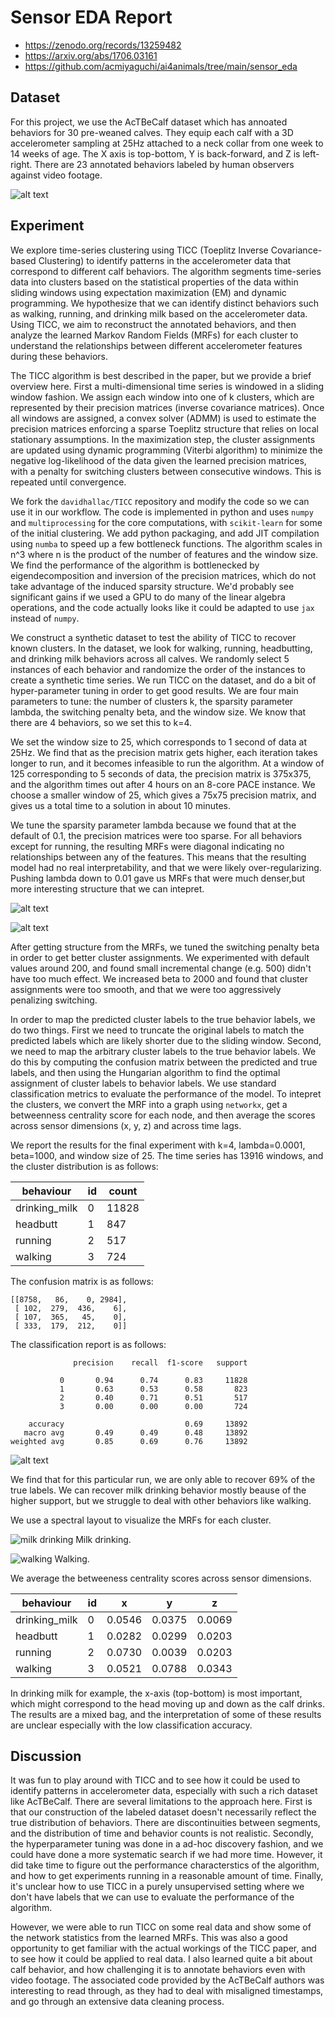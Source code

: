 # Sensor EDA Report

- https://zenodo.org/records/13259482
- https://arxiv.org/abs/1706.03161
- https://github.com/acmiyaguchi/ai4animals/tree/main/sensor_eda

## Dataset

For this project, we use the AcTBeCalf dataset which has annoated behaviors for 30 pre-weaned calves.
They equip each calf with a 3D accelerometer sampling at 25Hz attached to a neck collar from one week to 14 weeks of age.
The X axis is top-bottom, Y is back-forward, and Z is left-right.
There are 23 annotated behaviors labeled by human observers against video footage.

![alt text](image.png)

## Experiment

We explore time-series clustering using TICC (Toeplitz Inverse Covariance-based Clustering) to identify patterns in the accelerometer data that correspond to different calf behaviors.
The algorithm segments time-series data into clusters based on the statistical properties of the data within sliding windows using expectation maximization (EM) and dynamic programming.
We hypothesize that we can identify distinct behaviors such as walking, running, and drinking milk based on the accelerometer data.
Using TICC, we aim to reconstruct the annotated behaviors, and then analyze the learned Markov Random Fields (MRFs) for each cluster to understand the relationships between different accelerometer features during these behaviors.

The TICC algorithm is best described in the paper, but we provide a brief overview here.
First a multi-dimensional time series is windowed in a sliding window fashion.
We assign each window into one of k clusters, which are represented by their precision matrices (inverse covariance matrices).
Once all windows are assigned, a convex solver (ADMM) is used to estimate the precision matrices enforcing a sparse Toeplitz structure that relies on local stationary assumptions.
In the maximization step, the cluster assignments are updated using dynamic programming (Viterbi algorithm) to minimize the negative log-likelihood of the data given the learned precision matrices, with a penalty for switching clusters between consecutive windows.
This is repeated until convergence.

We fork the `davidhallac/TICC` repository and modify the code so we can use it in our workflow.
The code is implemented in python and uses `numpy` and `multiprocessing` for the core computations, with `scikit-learn` for some of the initial clustering.
We add python packaging, and add JIT compilation using `numba` to speed up a few bottleneck functions.
The algorithm scales in n^3 where n is the product of the number of features and the window size.
We find the performance of the algorithm is bottlenecked by eigendecomposition and inversion of the precision matrices, which do not take advantage of the induced sparsity structure.
We'd probably see significant gains if we used a GPU to do many of the linear algebra operations, and the code actually looks like it could be adapted to use `jax` instead of `numpy`.

We construct a synthetic dataset to test the ability of TICC to recover known clusters.
In the dataset, we look for walking, running, headbutting, and drinking milk behaviors across all calves.
We randomly select 5 instances of each behavior and randomize the order of the instances to create a synthetic time series.
We run TICC on the dataset, and do a bit of hyper-parameter tuning in order to get good results.
We are four main parameters to tune: the number of clusters k, the sparsity parameter lambda, the switching penalty beta, and the window size.
We know that there are 4 behaviors, so we set this to k=4.

We set the window size to 25, which corresponds to 1 second of data at 25Hz.
We find that as the precision matrix gets higher, each iteration takes longer to run, and it becomes infeasible to run the algorithm.
At a window of 125 corresponding to 5 seconds of data, the precision matrix is 375x375, and the algorithm times out after 4 hours on an 8-core PACE instance.
We choose a smaller window of 25, which gives a 75x75 precision matrix, and gives us a total time to a solution in about 10 minutes.

We tune the sparsity parameter lambda because we found that at the default of 0.1, the precision matrices were too sparse.
For all behaviors except for running, the resulting MRFs were diagonal indicating no relationships between any of the features.
This means that the resulting model had no real interpretability, and that we were likely over-regularizing.
Pushing lambda down to 0.01 gave us MRFs that were much denser,but more interesting structure that we can intepret.

![alt text](image-2.png)

![alt text](image-1.png)

After getting structure from the MRFs, we tuned the switching penalty beta in order to get better cluster assignments.
We experimented with default values around 200, and found small incremental change (e.g. 500) didn't have too much effect.
We increased beta to 2000 and found that cluster assignments were too smooth, and that we were too aggressively penalizing switching.

In order to map the predicted cluster labels to the true behavior labels, we do two things.
First we need to truncate the original labels to match the predicted labels which are likely shorter due to the sliding window.
Second, we need to map the arbitrary cluster labels to the true behavior labels.
We do this by computing the confusion matrix between the predicted and true labels, and then using the Hungarian algorithm to find the optimal assignment of cluster labels to behavior labels.
We use standard classification metrics to evaluate the performance of the model.
To intepret the clusters, we convert the MRF into a graph using `networkx`, get a betweenness centrality score for each node, and then average the scores across sensor dimensions (x, y, z) and across time lags.

We report the results for the final experiment with k=4, lambda=0.0001, beta=1000, and window size of 25.
The time series has 13916 windows, and the cluster distribution is as follows:

behaviour | id | count
--- | --- | ---
drinking_milk | 0 | 11828
headbutt | 1 | 847
running | 2 | 517
walking | 3 | 724

The confusion matrix is as follows:

```
[[8758,   86,    0, 2984],
 [ 102,  279,  436,    6],
 [ 107,  365,   45,    0],
 [ 333,  179,  212,    0]]
```

The classification report is as follows:

```
              precision    recall  f1-score   support

           0       0.94      0.74      0.83     11828
           1       0.63      0.53      0.58       823
           2       0.40      0.71      0.51       517
           3       0.00      0.00      0.00       724

    accuracy                           0.69     13892
   macro avg       0.49      0.49      0.48     13892
weighted avg       0.85      0.69      0.76     13892
```

![alt text](image-3.png)

We find that for this particular run, we are only able to recover 69% of the true labels.
We can recover milk drinking behavior mostly beause of the higher support, but we struggle to deal with other behaviors like walking.

We use a spectral layout to visualize the MRFs for each cluster.

![milk drinking](image-5.png)
Milk drinking.

![walking](image-6.png)
Walking.

We average the betweeness centrality scores across sensor dimensions.

behaviour | id | x | y | z
--- | --- | --- | --- | ---
drinking_milk | 0 | 0.0546 | 0.0375 | 0.0069
headbutt | 1 | 0.0282 | 0.0299 | 0.0203
running | 2 | 0.0730 | 0.0039 | 0.0203
walking | 3 | 0.0521 | 0.0788 | 0.0343  

In drinking milk for example, the x-axis (top-bottom) is most important, which might correspond to the head moving up and down as the calf drinks.
The results are a mixed bag, and the interpretation of some of these results are unclear especially with the low classification accuracy.

## Discussion

It was fun to play around with TICC and to see how it could be used to identify patterns in accelerometer data, especially with such a rich dataset like AcTBeCalf.
There are several limitations to the approach here.
First is that our construction of the labeled dataset doesn't necessarily reflect the true distribution of behaviors.
There are discontinuities between segments, and the distribution of time and behavior counts is not realistic.
Secondly, the hyperparameter tuning was done in a ad-hoc discovery fashion, and we could have done a more systematic search if we had more time.
However, it did take time to figure out the performance characterstics of the algorithm, and how to get experiments running in a reasonable amount of time.
Finally, it's unclear how to use TICC in a purely unsupervised setting where we don't have labels that we can use to evaluate the performance of the algorithm.

However, we were able to run TICC on some real data and show some of the network statistics from the learned MRFs.
This was also a good opportunity to get familiar with the actual workings of the TICC paper, and to see how it could be applied to real data.
I also learned quite a bit about calf behavior, and how challenging it is to annotate behaviors even with video footage.
The associated code provided by the AcTBeCalf authors was interesting to read through, as they had to deal with misaligned timestamps, and go through an extensive data cleaning process.
